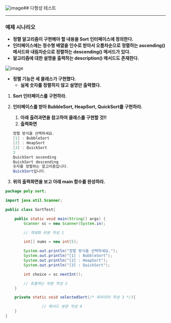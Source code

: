 ![image](https://github.com/pm4c1/after-school/assets/122862249/e5901f2f-c4db-4b65-a341-fb0319f40279)## 다형성 테스트

---

### 예제 시나리오

- **정렬 알고리즘이 구현해야 할 내용을 Sort 인터페이스에 정의한다.**
- **인터페이스에는 정수형 배열을 인수로 받아서 오름차순으로 정렬하는 ascending() 메서드와
내림차순으로 정렬하는 descending() 메서드가 있다.**
- **알고리즘에 대한 설명을 출력하는 description() 메서드도 존재한다.**

![image](https://github.com/pm4c1/after-school/assets/122862249/692a6bbd-ed16-4c17-8375-8c17243c6b23)


- **정렬 기능은 세 클래스가 구현했다.**
    - **실제 숫자를 정렬하지 않고 설명만 출력했다.**

1. **Sort 인터페이스를 구현하라.**
2. **인터페이스를 받아 BubbleSort, HeapSort, QuickSort를 구현하라.**
    1. **아래 출려과면을 참고하여 클래스를 구현할 것!!**
    2. **출력화면**
    
    ```java
    정렬 방식을 선택하세요.
    [1] : BubbleSort
    [2] : HeapSort
    [3] : QuickSort
    3
    QuickSort ascending
    QuickSort descending
    숫자를 정렬하는 알고리즘입니다.
    QuickSort입니다.
    ```
    
3. **위의 출력화면을 보고 아래 main 함수를 완성하라.**

```java
package poly.sort;

import java.util.Scanner;

public class SortTest{

    public static void main(String[] args) {
        Scanner sc = new Scanner(System.in);

        // 객체화 부분 작성 1

        int[] nums = new int[5];

        System.out.println("정렬 방식을 선택하세요.");
        System.out.println("[1] : BubbleSort");
        System.out.println("[2] : HeapSort");
        System.out.println("[3] : QuickSort");

        int choice = sc.nextInt();

        // 호출하는 부분 작성 2
    }

    private static void selectedSort(/* 파라미터 작성 3 */){

                // 메서드 본문 작성 4
    }
}
```
